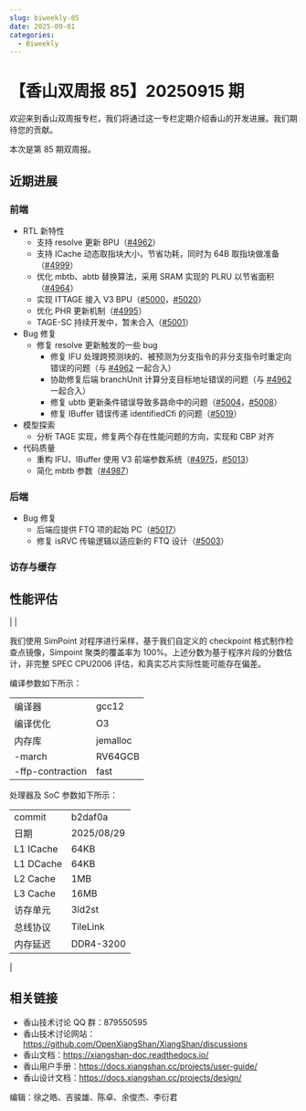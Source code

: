 ```yaml
---
slug: biweekly-85
date: 2025-09-01
categories:
  - Biweekly
---
```


# 【香山双周报 85】20250915 期

欢迎来到香山双周报专栏，我们将通过这一专栏定期介绍香山的开发进展。我们期待您的贡献。

本次是第 85 期双周报。

<!-- 在本次双周报中，我们非常高兴地与大家分享一则消息。蓝芯算力基于近期交付的昆明湖 V2 IP 核搭建 8 核 SoC，成功启动 Linux，完成了 8 核一致性验证。在下一阶段，我们将继续与蓝芯算力紧密合作，开展 32 核一致性验证和性能优化。

在过去的两周，前端继续进行 V3 开发，一阶段重构即将完成。后端和访存与缓存稳步推进 V3 探索与代码重构，同时修复了一系列 V2 的 Bug。

从本期双周报开始，我们将不定期加入香山处理器的时序、面积与功耗数据，供大家参考。 -->

<!-- more -->

## 近期进展

### 前端

- RTL 新特性
  - 支持 resolve 更新 BPU（[#4962](https://github.com/OpenXiangShan/XiangShan/pull/4962)）
  - 支持 ICache 动态取指块大小，节省功耗，同时为 64B 取指块做准备（[#4999](https://github.com/OpenXiangShan/XiangShan/pull/4999)）
  - 优化 mbtb、abtb 替换算法，采用 SRAM 实现的 PLRU 以节省面积（[#4964](https://github.com/OpenXiangShan/XiangShan/pull/4964)）
  - 实现 ITTAGE 接入 V3 BPU（[#5000](https://github.com/OpenXiangShan/XiangShan/pull/5000)，[#5020](https://github.com/OpenXiangShan/XiangShan/pull/5020)）
  - 优化 PHR 更新机制（[#4995](https://github.com/OpenXiangShan/XiangShan/pull/4995)）
  - TAGE-SC 持续开发中，暂未合入（[#5001](https://github.com/OpenXiangShan/XiangShan/pull/5001)）
- Bug 修复
  - 修复 resolve 更新触发的一些 bug
    - 修复 IFU 处理跨预测块的、被预测为分支指令的非分支指令时重定向错误的问题（与 [#4962](https://github.com/OpenXiangShan/XiangShan/pull/4962) 一起合入）
    - 协助修复后端 branchUnit 计算分支目标地址错误的问题（与 [#4962](https://github.com/OpenXiangShan/XiangShan/pull/4962) 一起合入）
    - 修复 ubtb 更新条件错误导致多路命中的问题（[#5004](https://github.com/OpenXiangShan/XiangShan/pull/5004)，[#5008](https://github.com/OpenXiangShan/XiangShan/pull/5008)）
    - 修复 IBuffer 错误传递 identifiedCfi 的问题（[#5019](https://github.com/OpenXiangShan/XiangShan/pull/5019)）
- 模型探索
  - 分析 TAGE 实现，修复两个存在性能问题的方向，实现和 CBP 对齐
- 代码质量
  - 重构 IFU、IBuffer 使用 V3 前端参数系统（[#4975](https://github.com/OpenXiangShan/XiangShan/pull/4975)，[#5013](https://github.com/OpenXiangShan/XiangShan/pull/5013)）
  - 简化 mbtb 参数（[#4987](https://github.com/OpenXiangShan/XiangShan/pull/4987)）

### 后端

- Bug 修复
  - 后端应提供 FTQ 项的起始 PC（[#5017](https://github.com/OpenXiangShan/XiangShan/pull/5017)）
  - 修复 isRVC 传输逻辑以适应新的 FTQ 设计（[#5003](https://github.com/OpenXiangShan/XiangShan/pull/5003)）

### 访存与缓存

<!-- - RTL 新特性
  - L2 目录更新从主流水线第 3 级后移至第 4 级
  - MMU、LoadUnit、StoreQueue、L2 等模块重构持续推进中
- Bug 修复
  - （V2）调整 TLB 请求中 `fullva` 的位宽，以传递完整的虚拟地址用于虚拟地址检查（[#4954](https://github.com/OpenXiangShan/XiangShan/pull/4954)）
  - （V2）修复执行 segment fault only first 指令时参考模型和被测设计不一致的问题，这类指令应写回 `vl` CSR（[#4956](https://github.com/OpenXiangShan/XiangShan/pull/4956)）
  - （V2）修复 PTW 中 Mux 使用未初始化的 `stage1Hit` 信号导致 X 态传播的问题（[#4916](https://github.com/OpenXiangShan/XiangShan/pull/4916)） -->

## 性能评估

| <!--           | SPECint 2006 est. | @ 3GHz        | SPECfp 2006 est. | @ 3GHz |
| :------------- | :---------------: | :------------ | :--------------: |
| 400.perlbench  |       35.90       | 410.bwaves    |      67.22       |
| 401.bzip2      |       25.50       | 416.gamess    |      41.01       |
| 403.gcc        |       47.89       | 433.milc      |      45.10       |
| 429.mcf        |       60.18       | 434.zeusmp    |      51.83       |
| 445.gobmk      |       30.48       | 435.gromacs   |      33.67       |
| 456.hmmer      |       41.61       | 436.cactusADM |      46.20       |
| 458.sjeng      |       30.62       | 437.leslie3d  |      47.80       |
| 462.libquantum |      122.58       | 444.namd      |      28.87       |
| 464.h264ref    |       56.59       | 447.dealII    |      73.63       |
| 471.omnetpp    |       41.50       | 450.soplex    |      52.48       |
| 473.astar      |       29.30       | 453.povray    |      53.49       |
| 483.xalancbmk  |       72.79       | 454.Calculix  |      16.38       |
| GEOMEAN        |       44.66       | 459.GemsFDTD  |      39.71       |
|                |                   | 465.tonto     |      36.72       |
|                |                   | 470.lbm       |      91.98       |
|                |                   | 481.wrf       |      40.78       |
|                |                   | 482.sphinx3   |      49.13       |
|                |                   | GEOMEAN       |      44.97       | -->    |

我们使用 SimPoint 对程序进行采样，基于我们自定义的 checkpoint 格式制作检查点镜像，Simpoint 聚类的覆盖率为 100%。上述分数为基于程序片段的分数估计，非完整 SPEC CPU2006 评估，和真实芯片实际性能可能存在偏差。

编译参数如下所示：

|                  |          |
| ---------------- | -------- |
| 编译器           | gcc12    |
| 编译优化         | O3       |
| 内存库           | jemalloc |
| -march           | RV64GCB  |
| -ffp-contraction | fast     |

处理器及 SoC 参数如下所示：

|           |            |
| --------- | ---------- |
| commit    | b2daf0a    |
| 日期      | 2025/08/29 |
| L1 ICache | 64KB       |
| L1 DCache | 64KB       |
| L2 Cache  | 1MB        |
| L3 Cache  | 16MB       |
| 访存单元  | 3ld2st     |
| 总线协议  | TileLink   |
| 内存延迟  | DDR4-3200  |


<!-- ## 功耗与面积

|                | 时序（GHz） | 单元面积（mm2） | 布局规划面积（mm2） | 功耗（W） |
| -------------- | ----------- | --------------- | ------------------- | --------- |
| 前端           | 2.8         | 0.18            | 0.28                | 0.39      |
| 后端           | 2.8         | 0.37            | 0.57                | 0.68      |
| 访存           | 2.8         | 0.30            | 0.46                | 0.47      |
| L2（512KB）    | 2.8         | 0.39            | 0.55                | 0.11      |
| 香山（层次化） | 2.8         | 1.24            | 1.86                | 1.65      |
| 香山（扁平化） | 2.7         | 1.23            | 1.73                | 1.63      | --> |

## 相关链接

- 香山技术讨论 QQ 群：879550595
- 香山技术讨论网站：<https://github.com/OpenXiangShan/XiangShan/discussions>
- 香山文档：<https://xiangshan-doc.readthedocs.io/>
- 香山用户手册：<https://docs.xiangshan.cc/projects/user-guide/>
- 香山设计文档：<https://docs.xiangshan.cc/projects/design/>

编辑：徐之皓、吉骏雄、陈卓、余俊杰、李衍君
